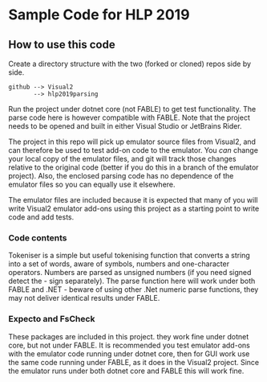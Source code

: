 # Sample Code for HLP 2019

## How to use this code

Create a directory structure with the two (forked or cloned) repos side by side.

```
github --> Visual2
       --> hlp2019parsing
```

Run the project under dotnet core (not FABLE) to get test functionality. The parse code here is however compatible with FABLE. Note that the project needs to be opened and built in either Visual Studio or JetBrains Rider.

The project in this repo will pick up emulator source files from Visual2, and can therefore be used to test add-on code to the emulator. You *can* change your local copy of the emulator files, and git will track those changes relative to the original code (better if you do this in a branch of the emulator project). Also, the enclosed parsing code has no dependence of the emulator files so you can equally use it elsewhere.

The emulator files are included because it is expected that many of you will write Visual2 emulator add-ons using this project as a starting point to write code and add tests.

### Code contents

Tokeniser is a simple but useful tokenising function that converts a string into a set of words, aware of symbols, numbers and one-character operators. Numbers are parsed as unsigned numbers (if you need signed detect the - sign separately). The parse function here will work under both FABLE and .NET - beware of using other .Net numeric parse functions, they may not deliver identical results under FABLE.

### Expecto and FsCheck

These packages are included in this project. they work fine under dotnet core, but not under FABLE. It is recommended you test emulator add-ons with the emulator code running under dotnet core, then for GUI work use the same code running under FABLE, as it does in the Visual2 project. Since the emulator runs under both dotnet core and FABLE this will work fine.